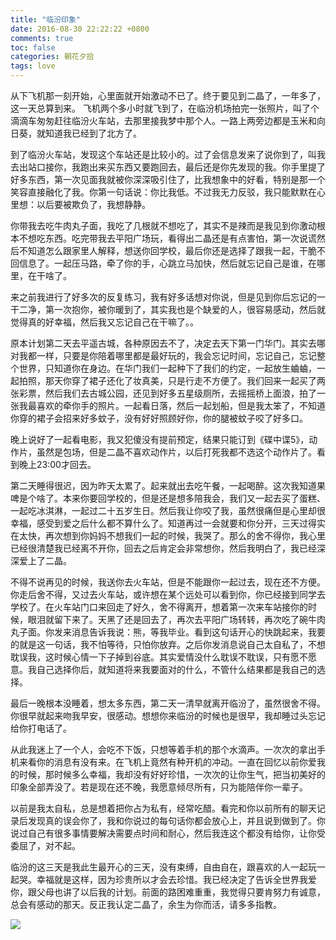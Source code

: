 ```yaml
---
title: "临汾印象"
date: 2016-08-30 22:22:22 +0800
comments: true
toc: false
categories: 朝花夕拾
tags: love
---
```


从下飞机那一刻开始，心里面就开始激动不已了。终于要见到二晶了，一年多了，这一天总算到来。
飞机两个多小时就飞到了，在临汾机场拍完一张照片，叫了个滴滴车匆匆赶往临汾火车站，去那里接我梦中那个人。一路上两旁边都是玉米和向日葵，就知道我已经到了北方了。

到了临汾火车站，发现这个车站还是比较小的。过了会信息发来了说你到了，叫我去出站口接你，我跑出来买东西又要跑回去，最后还是你先发现的我。你手里提了好多东西，第一次见面我就被你深深吸引住了，比我想象中的好看，特别是那一个笑容直接融化了我。你第一句话说：你比我低。不过我无力反驳，我只能默默在心里想：以后要被欺负了，我想静静。<!--more-->

你带我去吃牛肉丸子面，我吃了几根就不想吃了，其实不是辣而是我见到你激动根本不想吃东西。吃完带我去平阳广场玩，看得出二晶还是有点害怕，第一次说谎然后不知道怎么跟家里人解释，想送你回学校，最后你还是选择了跟我一起，干脆不回信息了。一起压马路，牵了你的手，心跳立马加快，然后就忘记自己是谁，在哪里，在干啥了。

来之前我进行了好多次的反复练习，我有好多话想对你说，但是见到你后忘记的一干二净，第一次抱你，被你暖到了，其实我也是个缺爱的人，很容易感动，然后就觉得真的好幸福，然后我又忘记自己在干嘛了。。

原本计划第二天去平遥古城，各种原因去不了，决定去天下第一门华门。其实去哪对我都一样，只要是你陪着哪里都是最好玩的，我会忘记时间，忘记自己，忘记整个世界，只知道你在身边。在华门我们一起种下了我们的约定，一起放生蛐蛐，一起拍照，那天你穿了裙子还化了妆真美，只是行走不方便了。我们回来一起买了两张彩票，然后我们去古城公园，还见到好多五星级厕所，去摇摇桥上面浪，拍了一张我最喜欢的牵你手的照片。一起看日落，然后一起划船，但是我太笨了，不知道你穿的裙子会招来好多蚊子，没有好好照顾好你，你的腿被蚊子咬了好多口。

晚上说好了一起看电影，我又犯傻没有提前预定，结果只能订到《碟中谍5》，动作片，虽然是包场，但是二晶不喜欢动作片，以后打死我都不选这个动作片了。看到晚上23:00才回去。

第二天睡得很迟，因为昨天太累了。起来就出去吃午餐，一起喝醉。这次我知道果啤是个啥了。本来你要回学校的，但是还是想多陪我会，我们又一起去买了蛋糕、一起吃冰淇淋，一起过二十五岁生日。然后我让你咬了我，虽然很痛但是心里却很幸福，感受到爱之后什么都不算什么了。知道再过一会就要和你分开，三天过得实在太快，再次想到你妈妈不想我们一起的时候，我哭了。那么的舍不得你，我心里已经很清楚我已经离不开你，回去之后肯定会非常想你，然后我明白了，我已经深深爱上了二晶。

不得不说再见的时候，我送你去火车站，但是不能跟你一起过去，现在还不方便。你走后舍不得，又过去火车站，或许想在某个远处可以看到你，你已经接到同学去学校了。在火车站门口来回走了好久，舍不得离开，想着第一次来车站接你的时候，眼泪就留下来了。天黑了还是回去了，再次去平阳广场转转，再次吃了碗牛肉丸子面。你发来消息告诉我说：熊，等我毕业。看到这句话开心的快跳起来，我要的就是这一句话，我不怕等待，只怕你放弃。之后你发消息说自己太自私了，不想耽误我，这时候心情一下子掉到谷底。其实爱情没什么耽误不耽误，只有愿不愿意。我自己选择你后，就知道将来我要面对的什么，不管什么结果都是我自己的选择。

最后一晚根本没睡着，想太多东西，第二天一清早就离开临汾了，虽然很舍不得。你很早就起来吻我早安，很感动。想想你来临汾的时候也是很早，我却睡过头忘记给你打电话了。

从此我迷上了一个人，会吃不下饭，只想等着手机的那个水滴声。一次次的拿出手机来看你的消息有没有来。在飞机上竟然有种开机的冲动。一直在回忆以前你爱我的时候，那时候多么幸福，我却没有好好珍惜，一次次的让你生气，把当初美好的印象全部弄没了。若是现在还不晚，我愿意倾尽所有，只为能陪伴你一辈子。

以前是我太自私，总是想着把你占为私有，经常吃醋。看完和你以前所有的聊天记录后发现真的误会你了，我和你说过的每句话你都会放心上，并且说到做到了。你说过自己有很多事情要解决需要点时间和耐心，然后我连这个都没有给你，让你受委屈了，对不起。

临汾的这三天是我此生最开心的三天，没有束缚，自由自在，跟喜欢的人一起玩一起哭。幸福就是这样，因为珍贵所以才会去珍惜。我已经决定了告诉全世界我爱你，跟父母也讲了以后我的计划。前面的路困难重重，我觉得只要肯努力有诚意，总会有感动的那天。反正我认定二晶了，余生为你而活，请多多指教。

![](http://yidaospace.qiniudn.com/zjj.jpg)
